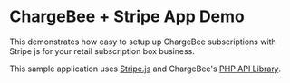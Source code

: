 ChargeBee + Stripe App Demo
===========================

This demonstrates how easy to setup up ChargeBee subscriptions with Stripe js for your retail subscription box business.

This sample application uses [Stripe.js](https://stripe.com/docs/stripe.js) and ChargeBee's [PHP API Library](http://github.com/chargebee/chargebee-php).
